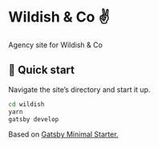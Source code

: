
# Wildish & Co ✌️

Agency site for Wildish & Co

## 🚀 Quick start

Navigate the site’s directory and start it up.

```bash
cd wildish
yarn
gatsby develop
```

Based on [Gatsby Minimal Starter.](https://www.gatsbyjs.com/docs/?utm_source=starter&utm_medium=readme&utm_campaign=minimal-starter)